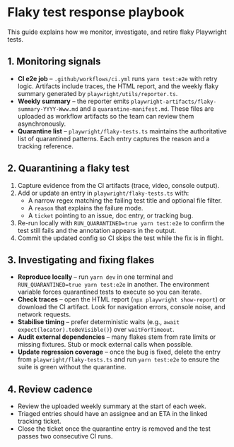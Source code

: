 # Flaky test response playbook

This guide explains how we monitor, investigate, and retire flaky Playwright tests.

## 1. Monitoring signals

- **CI e2e job** – `.github/workflows/ci.yml` runs `yarn test:e2e` with retry logic. Artifacts include traces, the HTML report, and the weekly flaky summary generated by `playwright/utils/reporter.ts`.
- **Weekly summary** – the reporter emits `playwright-artifacts/flaky-summary-YYYY-Www.md` and a `quarantine-manifest.md`. These files are uploaded as workflow artifacts so the team can review them asynchronously.
- **Quarantine list** – `playwright/flaky-tests.ts` maintains the authoritative list of quarantined patterns. Each entry captures the reason and a tracking reference.

## 2. Quarantining a flaky test

1. Capture evidence from the CI artifacts (trace, video, console output).
2. Add or update an entry in `playwright/flaky-tests.ts` with:
   - A narrow regex matching the failing test title and optional file filter.
   - A `reason` that explains the failure mode.
   - A `ticket` pointing to an issue, doc entry, or tracking bug.
3. Re-run locally with `RUN_QUARANTINED=true yarn test:e2e` to confirm the test still fails and the annotation appears in the output.
4. Commit the updated config so CI skips the test while the fix is in flight.

## 3. Investigating and fixing flakes

- **Reproduce locally** – run `yarn dev` in one terminal and `RUN_QUARANTINED=true yarn test:e2e` in another. The environment variable forces quarantined tests to execute so you can iterate.
- **Check traces** – open the HTML report (`npx playwright show-report`) or download the CI artifact. Look for navigation errors, console noise, and network requests.
- **Stabilise timing** – prefer deterministic waits (e.g., `await expect(locator).toBeVisible()`) over `waitForTimeout`.
- **Audit external dependencies** – many flakes stem from rate limits or missing fixtures. Stub or mock external calls when possible.
- **Update regression coverage** – once the bug is fixed, delete the entry from `playwright/flaky-tests.ts` and run `yarn test:e2e` to ensure the suite is green without the quarantine.

## 4. Review cadence

- Review the uploaded weekly summary at the start of each week.
- Triaged entries should have an assignee and an ETA in the linked tracking ticket.
- Close the ticket once the quarantine entry is removed and the test passes two consecutive CI runs.
